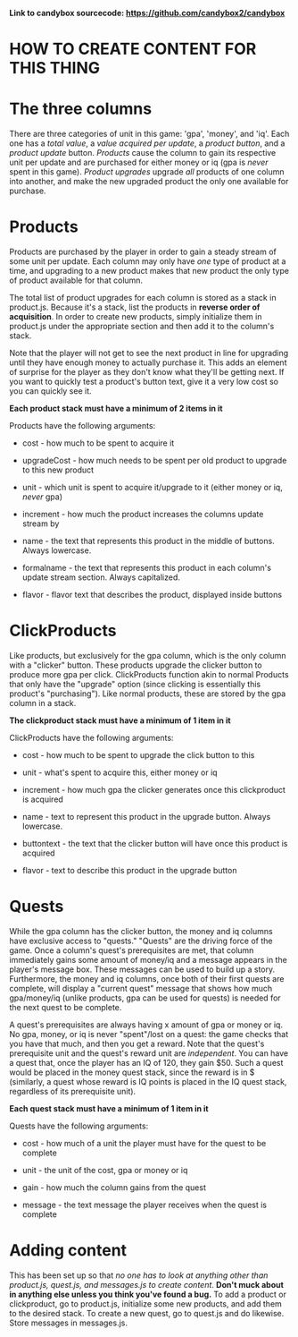 **Link to candybox sourcecode: https://github.com/candybox2/candybox**

# **HOW TO CREATE CONTENT FOR THIS THING**

# The three columns
There are three categories of unit in this game: 'gpa', 'money', and 'iq'. Each one has a *total value*, a *value acquired per update*, a *product button*, and a *product update* button. *Products* cause the column to gain its respective unit per update and are purchased for either money or iq (gpa is *never* spent in this game). *Product upgrades* upgrade *all* products of one column into another, and make the new upgraded product the only one available for purchase.

# Products
Products are purchased by the player in order to gain a steady stream of some unit per update. Each column may only have *one* type of product at a time, and upgrading to a new product makes that new product the only type of product available for that column.

The total list of product upgrades for each column is stored as a stack in product.js. Because it's a stack, list the products in **reverse order of acquisition**. In order to create new products, simply initialize them in product.js under the appropriate section and then add it to the column's stack.

Note that the player will not get to see the next product in line for upgrading until they have enough money to actually purchase it. This adds an element of surprise for the player as they don't know what they'll be getting next. If you want to quickly test a product's button text, give it a very low cost so you can quickly see it.

**Each product stack must have a minimum of 2 items in it**

Products have the following arguments:
* cost - how much to be spent to acquire it

* upgradeCost - how much needs to be spent per old product to upgrade to this new product

* unit - which unit is spent to acquire it/upgrade to it (either money or iq, *never* gpa)

* increment - how much the product increases the columns update stream by

* name - the text that represents this product in the middle of buttons. Always lowercase.

* formalname - the text that represents this product in each column's update stream section. Always capitalized.

* flavor - flavor text that describes the product, displayed inside buttons

# ClickProducts
Like products, but exclusively for the gpa column, which is the only column with a "clicker" button. These products upgrade the clicker button to produce more gpa per click. ClickProducts function akin to normal Products that only have the "upgrade" option (since clicking is essentially this product's "purchasing"). Like normal products, these are stored by the gpa column in a stack.

**The clickproduct stack must have a minimum of 1 item in it**

ClickProducts have the following arguments:
* cost - how much to be spent to upgrade the click button to this

* unit - what's spent to acquire this, either money or iq

* increment - how much gpa the clicker generates once this clickproduct is acquired

* name - text to represent this product in the upgrade button. Always lowercase.

* buttontext - the text that the clicker button will have once this product is acquired

* flavor - text to describe this product in the upgrade button

# Quests
While the gpa column has the clicker button, the money and iq columns have exclusive access to "quests." "Quests" are the driving force of the game. Once a column's quest's prerequisites are met, that column immediately gains some amount of money/iq and a message appears in the player's message box. These messages can be used to build up a story. Furthermore, the money and iq columns, once both of their first quests are complete, will display a "current quest" message that shows how much gpa/money/iq (unlike products, gpa can be used for quests) is needed for the next quest to be complete. 

A quest's prerequisites are always having x amount of gpa or money or iq. No gpa, money, or iq is never "spent"/lost on a quest: the game checks that you have that much, and then you get a reward. Note that the quest's prerequisite unit and the quest's reward unit are *independent*. You can have a quest that, once the player has an IQ of 120, they gain $50. Such a quest would be placed in the money quest stack, since the reward is in $ (similarly, a quest whose reward is IQ points is placed in the IQ quest stack, regardless of its prerequisite unit).

**Each quest stack must have a minimum of 1 item in it**

Quests have the following arguments:
* cost - how much of a unit the player must have for the quest to be complete

* unit - the unit of the cost, gpa or money or iq 

* gain - how much the column gains from the quest

* message - the text message the player receives when the quest is complete

# Adding content
This has been set up so that *no one has to look at anything other than product.js, quest.js, and messages.js to create content*. **Don't muck about in anything else unless you think you've found a bug.** To add a product or clickproduct, go to product.js, initialize some new products, and add them to the desired stack. To create a new quest, go to quest.js and do likewise. Store messages in messages.js.